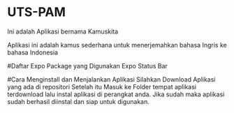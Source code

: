 # UTS-PAM
Ini adalah Aplikasi bernama Kamuskita

Aplikasi ini adalah kamus sederhana untuk menerjemahkan bahasa Ingris ke bahasa Indonesia

#Daftar Expo Package yang Digunakan
Expo Status Bar


#Cara Menginstall dan Menjalankan Aplikasi
Silahkan Download Aplikasi yang ada di repositori
Setelah itu Masuk ke Folder tempat aplikasi terdownload 
 lalu instal aplikasi  di perangkat anda.
Jika sudah maka aplikasi sudah berhasil diinstal dan siap untuk digunakan.
